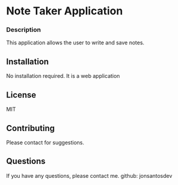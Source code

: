   # Note Taker Application

  ### Description
  This application allows the user to write and save notes.


  ## Installation
  No installation required. It is a web application
    

  ## License
  MIT
    

  ## Contributing
  Please contact for suggestions.


  ## Questions
  If you have any questions, please contact me.
  github: jonsantosdev

  
 
    
